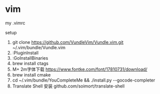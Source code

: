 # vim
my .vimrc

setup

1. git clone https://github.com/VundleVim/Vundle.vim.git ~/.vim/bundle/Vundle.vim
2. :PluginInstall
3. :GoInstallBinaries
4. brew install ctags
5. M+ 2m字体下载 https://www.fontke.com/font/17810731/download/
6. brew install cmake
7. cd ~/.vim/bundle/YouCompleteMe && ./install.py --gocode-completer
8. Translate Shell 安装 github.com/soimort/translate-shell
